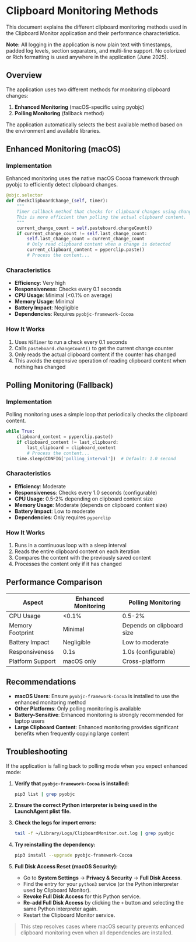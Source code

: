 # Clipboard Monitoring Methods

This document explains the different clipboard monitoring methods used in the Clipboard Monitor application and their performance characteristics. 

**Note:** All logging in the application is now plain text with timestamps, padded log levels, section separators, and multi-line support. No colorized or Rich formatting is used anywhere in the application (June 2025).

## Overview

The application uses two different methods for monitoring clipboard changes:

1. **Enhanced Monitoring** (macOS-specific using pyobjc)
2. **Polling Monitoring** (fallback method)

The application automatically selects the best available method based on the environment and available libraries.

## Enhanced Monitoring (macOS)

### Implementation

Enhanced monitoring uses the native macOS Cocoa framework through pyobjc to efficiently detect clipboard changes.

```python
@objc.selector
def checkClipboardChange_(self, timer):
    """
    Timer callback method that checks for clipboard changes using changeCount.
    This is more efficient than polling the actual clipboard content.
    """
    current_change_count = self.pasteboard.changeCount()
    if current_change_count != self.last_change_count:
        self.last_change_count = current_change_count
        # Only read clipboard content when a change is detected
        current_clipboard_content = pyperclip.paste()
        # Process the content...
```

### Characteristics

- **Efficiency**: Very high
- **Responsiveness**: Checks every 0.1 seconds
- **CPU Usage**: Minimal (<0.1% on average)
- **Memory Usage**: Minimal
- **Battery Impact**: Negligible
- **Dependencies**: Requires `pyobjc-framework-Cocoa`

### How It Works

1. Uses `NSTimer` to run a check every 0.1 seconds
2. Calls `pasteboard.changeCount()` to get the current change counter
3. Only reads the actual clipboard content if the counter has changed
4. This avoids the expensive operation of reading clipboard content when nothing has changed

## Polling Monitoring (Fallback)

### Implementation

Polling monitoring uses a simple loop that periodically checks the clipboard content.

```python
while True:
    clipboard_content = pyperclip.paste()
    if clipboard_content != last_clipboard:
        last_clipboard = clipboard_content
        # Process the content...
    time.sleep(CONFIG['polling_interval'])  # Default: 1.0 second
```

### Characteristics

- **Efficiency**: Moderate
- **Responsiveness**: Checks every 1.0 seconds (configurable)
- **CPU Usage**: 0.5-2% depending on clipboard content size
- **Memory Usage**: Moderate (depends on clipboard content size)
- **Battery Impact**: Low to moderate
- **Dependencies**: Only requires `pyperclip`

### How It Works

1. Runs in a continuous loop with a sleep interval
2. Reads the entire clipboard content on each iteration
3. Compares the content with the previously saved content
4. Processes the content only if it has changed

## Performance Comparison

| Aspect | Enhanced Monitoring | Polling Monitoring |
|--------|---------------------|-------------------|
| CPU Usage | <0.1% | 0.5-2% |
| Memory Footprint | Minimal | Depends on clipboard size |
| Battery Impact | Negligible | Low to moderate |
| Responsiveness | 0.1s | 1.0s (configurable) |
| Platform Support | macOS only | Cross-platform |

## Recommendations

- **macOS Users**: Ensure `pyobjc-framework-Cocoa` is installed to use the enhanced monitoring method
- **Other Platforms**: Only polling monitoring is available
- **Battery-Sensitive**: Enhanced monitoring is strongly recommended for laptop users
- **Large Clipboard Content**: Enhanced monitoring provides significant benefits when frequently copying large content

## Troubleshooting


If the application is falling back to polling mode when you expect enhanced mode:

1. **Verify that `pyobjc-framework-Cocoa` is installed:**
   ```bash
   pip3 list | grep pyobjc
   ```

2. **Ensure the correct Python interpreter is being used in the LaunchAgent plist file.**

3. **Check the logs for import errors:**
   ```bash
   tail -f ~/Library/Logs/ClipboardMonitor.out.log | grep pyobjc
   ```

4. **Try reinstalling the dependency:**
   ```bash
   pip3 install --upgrade pyobjc-framework-Cocoa
   ```

5. **Full Disk Access Reset (macOS Security):**
   - Go to **System Settings** → **Privacy & Security** → **Full Disk Access**.
   - Find the entry for your `python3` service (or the Python interpreter used by Clipboard Monitor).
   - **Revoke Full Disk Access** for this Python service.
   - **Re-add Full Disk Access** by clicking the `+` button and selecting the same Python interpreter again.
   - Restart the Clipboard Monitor service.

> This step resolves cases where macOS security prevents enhanced clipboard monitoring even when all dependencies are installed.